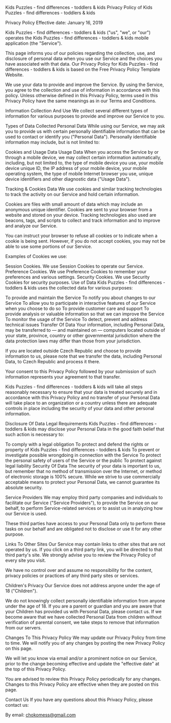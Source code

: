 Kids Puzzles - find differences - toddlers & kids
Privacy Policy of Kids Puzzles - find differences - toddlers & kids

Privacy Policy
Effective date: January 16, 2019

Kids Puzzles - find differences - toddlers & kids ("us", "we", or "our") operates the Kids Puzzles - find differences - toddlers & kids mobile application (the "Service").

This page informs you of our policies regarding the collection, use, and disclosure of personal data when you use our Service and the choices you have associated with that data. Our Privacy Policy for Kids Puzzles - find differences - toddlers & kids is based on the Free Privacy Policy Template Website.

We use your data to provide and improve the Service. By using the Service, you agree to the collection and use of information in accordance with this policy. Unless otherwise defined in this Privacy Policy, terms used in this Privacy Policy have the same meanings as in our Terms and Conditions.

Information Collection And Use
We collect several different types of information for various purposes to provide and improve our Service to you.

Types of Data Collected
Personal Data
While using our Service, we may ask you to provide us with certain personally identifiable information that can be used to contact or identify you ("Personal Data"). Personally identifiable information may include, but is not limited to:

Cookies and Usage Data
Usage Data
When you access the Service by or through a mobile device, we may collect certain information automatically, including, but not limited to, the type of mobile device you use, your mobile device unique ID, the IP address of your mobile device, your mobile operating system, the type of mobile Internet browser you use, unique device identifiers and other diagnostic data ("Usage Data").

Tracking & Cookies Data
We use cookies and similar tracking technologies to track the activity on our Service and hold certain information.

Cookies are files with small amount of data which may include an anonymous unique identifier. Cookies are sent to your browser from a website and stored on your device. Tracking technologies also used are beacons, tags, and scripts to collect and track information and to improve and analyze our Service.

You can instruct your browser to refuse all cookies or to indicate when a cookie is being sent. However, if you do not accept cookies, you may not be able to use some portions of our Service.

Examples of Cookies we use:

Session Cookies. We use Session Cookies to operate our Service.
Preference Cookies. We use Preference Cookies to remember your preferences and various settings.
Security Cookies. We use Security Cookies for security purposes.
Use of Data
Kids Puzzles - find differences - toddlers & kids uses the collected data for various purposes:

To provide and maintain the Service
To notify you about changes to our Service
To allow you to participate in interactive features of our Service when you choose to do so
To provide customer care and support
To provide analysis or valuable information so that we can improve the Service
To monitor the usage of the Service
To detect, prevent and address technical issues
Transfer Of Data
Your information, including Personal Data, may be transferred to — and maintained on — computers located outside of your state, province, country or other governmental jurisdiction where the data protection laws may differ than those from your jurisdiction.

If you are located outside Czech Republic and choose to provide information to us, please note that we transfer the data, including Personal Data, to Czech Republic and process it there.

Your consent to this Privacy Policy followed by your submission of such information represents your agreement to that transfer.

Kids Puzzles - find differences - toddlers & kids will take all steps reasonably necessary to ensure that your data is treated securely and in accordance with this Privacy Policy and no transfer of your Personal Data will take place to an organization or a country unless there are adequate controls in place including the security of your data and other personal information.

Disclosure Of Data
Legal Requirements
Kids Puzzles - find differences - toddlers & kids may disclose your Personal Data in the good faith belief that such action is necessary to:

To comply with a legal obligation
To protect and defend the rights or property of Kids Puzzles - find differences - toddlers & kids
To prevent or investigate possible wrongdoing in connection with the Service
To protect the personal safety of users of the Service or the public
To protect against legal liability
Security Of Data
The security of your data is important to us, but remember that no method of transmission over the Internet, or method of electronic storage is 100% secure. While we strive to use commercially acceptable means to protect your Personal Data, we cannot guarantee its absolute security.

Service Providers
We may employ third party companies and individuals to facilitate our Service ("Service Providers"), to provide the Service on our behalf, to perform Service-related services or to assist us in analyzing how our Service is used.

These third parties have access to your Personal Data only to perform these tasks on our behalf and are obligated not to disclose or use it for any other purpose.

Links To Other Sites
Our Service may contain links to other sites that are not operated by us. If you click on a third party link, you will be directed to that third party's site. We strongly advise you to review the Privacy Policy of every site you visit.

We have no control over and assume no responsibility for the content, privacy policies or practices of any third party sites or services.

Children's Privacy
Our Service does not address anyone under the age of 18 ("Children").

We do not knowingly collect personally identifiable information from anyone under the age of 18. If you are a parent or guardian and you are aware that your Children has provided us with Personal Data, please contact us. If we become aware that we have collected Personal Data from children without verification of parental consent, we take steps to remove that information from our servers.

Changes To This Privacy Policy
We may update our Privacy Policy from time to time. We will notify you of any changes by posting the new Privacy Policy on this page.

We will let you know via email and/or a prominent notice on our Service, prior to the change becoming effective and update the "effective date" at the top of this Privacy Policy.

You are advised to review this Privacy Policy periodically for any changes. Changes to this Privacy Policy are effective when they are posted on this page.

Contact Us
If you have any questions about this Privacy Policy, please contact us:

By email: chokomess@gmail.com
